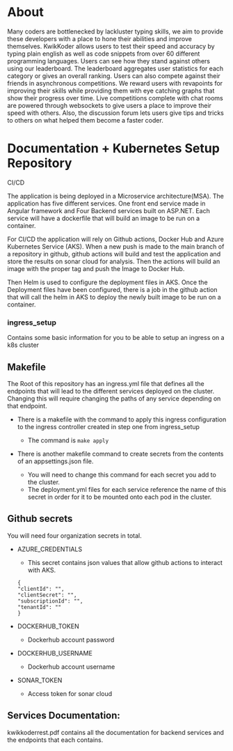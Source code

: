 # About
Many coders are bottlenecked by lackluster typing skills, we aim to provide these developers with a place to hone their abilities and improve themselves. KwikKoder allows users to test their speed and accuracy by typing plain english as well as code snippets from over 60 different programming languages. Users can see how they stand against others using our leaderboard. The leaderboard aggregates user statistics for each category or gives an overall ranking. Users can also compete against their friends in asynchronous competitions. We reward users with revapoints for improving their skills while providing them with eye catching graphs that show their progress over time. Live competitions complete with chat rooms are powered through websockets to give users a place to improve their speed with others. Also, the discussion forum lets users give tips and tricks to others on what helped them become a faster coder.

# Documentation + Kubernetes Setup Repository

CI/CD

The application is being deployed in a Microservice architecture(MSA). The application has five different services. One front end service made in Angular framework and  Four Backend services built on ASP.NET. Each service will have a dockerfile that will build an image to be run on a container.

For CI/CD the application will rely on Github actions, Docker Hub and Azure Kubernetes Service (AKS). When a new push is made to the main branch of a repository in github, github actions will build and test the application and store the results on sonar cloud for analysis. Then the actions will build an image with the proper tag and push the Image to Docker Hub. 

Then Helm is used to configure the deployment files in AKS. Once the Deployment files have been configured, there is a job in the github action that will call the helm in AKS to deploy the newly built image to be run on a container.


### ingress_setup
Contains some basic information for you to be able to setup an ingress on a k8s cluster

## Makefile
The Root of this repository has an ingress.yml file that defines all the endpoints that will lead to the different services deployed on the cluster. Changing this will require changing the paths of any service depending on that endpoint.

 - There is a makefile with the command to apply this ingress configuration to the ingress controller created in step one from ingress_setup
    - The command is `make apply`

 - There is another makefile command to create secrets from the contents of an appsettings.json file.
    - You will need to change this command for each secret you add to the cluster.
    - The deployment.yml files for each service reference the name of this secret in order for it to be mounted onto each pod in the cluster.


## Github secrets
You will need four organization secrets in total.
- AZURE_CREDENTIALS
    - This secret contains json values that allow github actions to interact with AKS.
    ```
    {
    "clientId": "",
    "clientSecret": "",
    "subscriptionId": "",
    "tenantId": ""
    }
    ```
- DOCKERHUB_TOKEN
    - Dockerhub account password

- DOCKERHUB_USERNAME
    - Dockerhub account username

- SONAR_TOKEN
    - Access token for sonar cloud


## Services Documentation:

kwikkoderrest.pdf contains all the documentation for backend services and the endpoints that each contains.